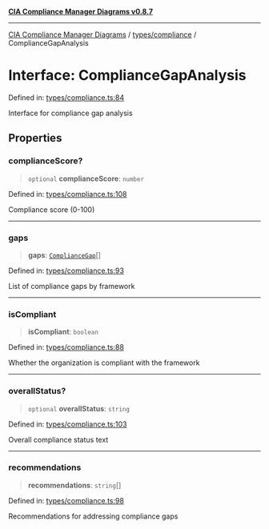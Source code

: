 [**CIA Compliance Manager Diagrams v0.8.7**](../../../README.md)

***

[CIA Compliance Manager Diagrams](../../../modules.md) / [types/compliance](../README.md) / ComplianceGapAnalysis

# Interface: ComplianceGapAnalysis

Defined in: [types/compliance.ts:84](https://github.com/Hack23/cia-compliance-manager/blob/c1b03266cad85c2f58531e3fd0aea147fa649ae0/src/types/compliance.ts#L84)

Interface for compliance gap analysis

## Properties

### complianceScore?

> `optional` **complianceScore**: `number`

Defined in: [types/compliance.ts:108](https://github.com/Hack23/cia-compliance-manager/blob/c1b03266cad85c2f58531e3fd0aea147fa649ae0/src/types/compliance.ts#L108)

Compliance score (0-100)

***

### gaps

> **gaps**: [`ComplianceGap`](ComplianceGap.md)[]

Defined in: [types/compliance.ts:93](https://github.com/Hack23/cia-compliance-manager/blob/c1b03266cad85c2f58531e3fd0aea147fa649ae0/src/types/compliance.ts#L93)

List of compliance gaps by framework

***

### isCompliant

> **isCompliant**: `boolean`

Defined in: [types/compliance.ts:88](https://github.com/Hack23/cia-compliance-manager/blob/c1b03266cad85c2f58531e3fd0aea147fa649ae0/src/types/compliance.ts#L88)

Whether the organization is compliant with the framework

***

### overallStatus?

> `optional` **overallStatus**: `string`

Defined in: [types/compliance.ts:103](https://github.com/Hack23/cia-compliance-manager/blob/c1b03266cad85c2f58531e3fd0aea147fa649ae0/src/types/compliance.ts#L103)

Overall compliance status text

***

### recommendations

> **recommendations**: `string`[]

Defined in: [types/compliance.ts:98](https://github.com/Hack23/cia-compliance-manager/blob/c1b03266cad85c2f58531e3fd0aea147fa649ae0/src/types/compliance.ts#L98)

Recommendations for addressing compliance gaps
